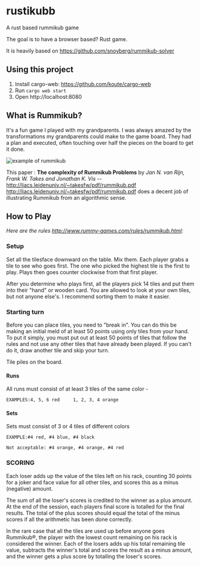 # rustikubb
A rust based rummikub game

The goal is to have a browser based? Rust game.

It is heavily based on https://github.com/snoyberg/rummikub-solver

## Using this project

1. Install cargo-web: https://github.com/koute/cargo-web
2. Run `cargo web start`
2. Open http://localhost:8080

## What is Rummikub?

It's a fun game I played with my grandparents. I was always amazed by the transformations my grandparents could make to the game board. They had a plan and executed, often touching over half the pieces on the board to get it done.

![example of rummikub](https://upload.wikimedia.org/wikipedia/commons/thumb/b/b1/Rummikub_Tiles.jpg/1200px-Rummikub_Tiles.jpg)

This paper : **The complexity of Rummikub Problems** by *Jan N. van Rijn, Frank W. Takes and Jonathan K. Vis* -- http://liacs.leidenuniv.nl/~takesfw/pdf/rummikub.pdf http://liacs.leidenuniv.nl/~takesfw/pdf/rummikub.pdf does a decent job of illustrating Rummikub from an algorithmic sense.

## How to Play

*Here are the rules http://www.rummy-games.com/rules/rummikub.html:*

### Setup

Set all the tilesface downward on the table. Mix them. Each player grabs a tile to see who goes first. The one who picked the highest tile is the first to play. Plays then goes counter clockwise from that first player.

After you determine who plays first, all the players pick 14 tiles and put them into their "hand" or wooden card. You are allowed to look at your own tiles, but not anyone else's. I recommend sorting them to make it easier.

### Starting turn

Before you can place tiles, you need to "break in". You can do this be making an initial meld of at least 50 points using only tiles from your hand. To put it simply, you must put out at least 50 points of tiles that follow the rules and not use any other tiles that have already been played. If you can't do it, draw another tile and skip your turn. 

Tile piles on the board.

#### Runs

All runs must consist of at least 3 tiles of the same color -
```
EXAMPLES:4, 5, 6 red     1, 2, 3, 4 orange
```
#### Sets

Sets must consist of 3 or 4 tiles of different colors
```
EXAMPLE:#4 red, #4 blue, #4 black

Not acceptable: #4 orange, #4 orange, #4 red
```
### SCORING

Each loser adds up the value of the tiles left on his rack, counting 30 points for a joker and face value for all other tiles, and scores this as a minus (negative) amount.

The sum of all the loser's scores is credited to the winner as a plus amount. At the end of the session, each players final score is totalled for the final results. The total of the plus scores should equal the total of the minus scores if all the arithmetic has been done correctly.

In the rare case that all the tiles are used up before anyone goes Rummikub®, the player with the lowest count remaining on his rack is considered the winner. Each of the losers adds up his total remaining tile value, subtracts the winner's total and scores the result as a minus amount, and the winner gets a plus score by totalling the loser's scores.